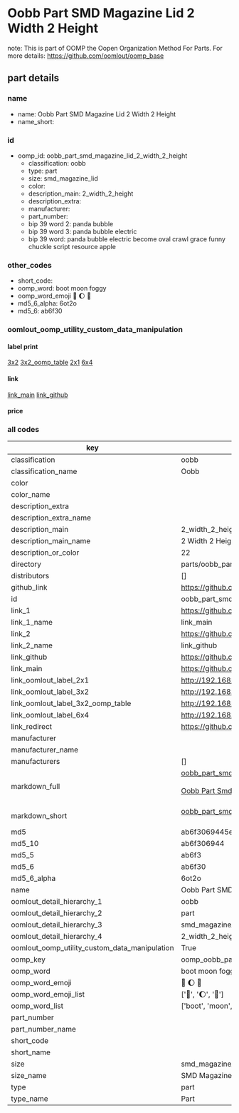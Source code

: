 # Oobb Part SMD Magazine Lid 2 Width 2 Height  

note: This is part of OOMP the Oopen Organization Method For Parts. For more details: https://github.com/oomlout/oomp_base

##  part details
  







### name
* name: Oobb Part SMD Magazine Lid 2 Width 2 Height
* name_short: 
### id
* oomp_id: oobb_part_smd_magazine_lid_2_width_2_height
  * classification: oobb
  * type: part
  * size: smd_magazine_lid
  * color: 
  * description_main: 2_width_2_height
  * description_extra: 
  * manufacturer: 
  * part_number: 
  * bip 39 word 2: panda bubble
  * bip 39 word 3: panda bubble electric
  * bip 39 word: panda bubble electric become oval crawl grace funny chuckle script resource apple

### other_codes
* short_code: 
* oomp_word: boot moon foggy
* oomp_word_emoji :boot: :moon: :foggy:
* md5_6_alpha: 6ot2o
* md5_6: ab6f30






### oomlout_oomp_utility_custom_data_manipulation
#### label print
[3x2](http://192.168.1.245:1112/?label=oomp%206ot2o)
[3x2_oomp_table](http://192.168.1.108:1112/?label=oomp%206ot2o)
[2x1](http://192.168.1.242:1112/?label=oomp%206ot2o)
[6x4](http://192.168.1.55:1112/?label=oomp%206ot2o)    

#### link

[link_main](https://github.com/oomlout/oomlout_oomp_version_1_messy/tree/main/parts/oobb_part_smd_magazine_lid_2_width_2_height) [link_github](https://github.com/oomlout/oomlout_oomp_version_1_messy/tree/main/parts/oobb_part_smd_magazine_lid_2_width_2_height)                             

#### price







### all codes 
| key | value |  
| --- | --- |  
| classification | oobb |  
| classification_name | Oobb |  
| color |  |  
| color_name |  |  
| description_extra |  |  
| description_extra_name |  |  
| description_main | 2_width_2_height |  
| description_main_name | 2 Width 2 Height |  
| description_or_color | 22 |  
| directory | parts/oobb_part_smd_magazine_lid_2_width_2_height |  
| distributors | [] |  
| github_link | https://github.com/oomlout/oomlout_oomp_part_src/tree/main/parts/oobb_part_smd_magazine_lid_2_width_2_height |  
| id | oobb_part_smd_magazine_lid_2_width_2_height |  
| link_1 | https://github.com/oomlout/oomlout_oomp_version_1_messy/tree/main/parts/oobb_part_smd_magazine_lid_2_width_2_height |  
| link_1_name | link_main |  
| link_2 | https://github.com/oomlout/oomlout_oomp_version_1_messy/tree/main/parts/oobb_part_smd_magazine_lid_2_width_2_height |  
| link_2_name | link_github |  
| link_github | https://github.com/oomlout/oomlout_oomp_version_1_messy/tree/main/parts/oobb_part_smd_magazine_lid_2_width_2_height |  
| link_main | https://github.com/oomlout/oomlout_oomp_version_1_messy/tree/main/parts/oobb_part_smd_magazine_lid_2_width_2_height |  
| link_oomlout_label_2x1 | http://192.168.1.242:1112/?label=oomp%206ot2o |  
| link_oomlout_label_3x2 | http://192.168.1.245:1112/?label=oomp%206ot2o |  
| link_oomlout_label_3x2_oomp_table | http://192.168.1.108:1112/?label=oomp%206ot2o |  
| link_oomlout_label_6x4 | http://192.168.1.55:1112/?label=oomp%206ot2o |  
| link_redirect | https://github.com/oomlout/oomlout_oomp_version_1_messy/tree/main/parts/oobb_part_smd_magazine_lid_2_width_2_height |  
| manufacturer |  |  
| manufacturer_name |  |  
| manufacturers | [] |  
| markdown_full | [oobb_part_smd_magazine_lid_2_width_2_height](none)<br>[](none)<br>[Oobb Part Smd Magazine Lid 2 Width 2 Height](none)<br><br> |  
| markdown_short | [oobb_part_smd_magazine_lid_2_width_2_height](none)<br><br> |  
| md5 | ab6f3069445e2caccaced13e8ec754fb |  
| md5_10 | ab6f306944 |  
| md5_5 | ab6f3 |  
| md5_6 | ab6f30 |  
| md5_6_alpha | 6ot2o |  
| name | Oobb Part SMD Magazine Lid 2 Width 2 Height |  
| oomlout_detail_hierarchy_1 | oobb |  
| oomlout_detail_hierarchy_2 | part |  
| oomlout_detail_hierarchy_3 | smd_magazine_lid |  
| oomlout_detail_hierarchy_4 | 2_width_2_height |  
| oomlout_oomp_utility_custom_data_manipulation | True |  
| oomp_key | oomp_oobb_part_smd_magazine_lid_2_width_2_height |  
| oomp_word | boot moon foggy |  
| oomp_word_emoji | :boot: :moon: :foggy: |  
| oomp_word_emoji_list | [':boot:', ':moon:', ':foggy:'] |  
| oomp_word_list | ['boot', 'moon', 'foggy'] |  
| part_number |  |  
| part_number_name |  |  
| short_code |  |  
| short_name |  |  
| size | smd_magazine_lid |  
| size_name | SMD Magazine Lid |  
| type | part |  
| type_name | Part |  
